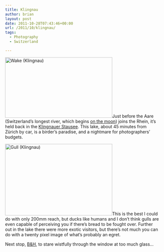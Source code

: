 ```yaml
---
title: Klingnau
author: brian
layout: post
date: 2011-10-28T07:43:46+00:00
url: /2011/10/klingnau/
tags:
  - Photography
  - Switzerland

---
```

 <img class="alignleft" src="http://farm7.static.flickr.com/6229/6287206504_ed6c6f327f.jpg" alt="Wake (Klingnau)" width="350" height="197" />Just before the Aare (Switzerland&#8217;s longest river, which begins [on the moon][1]) joins the Rhein, it&#8217;s held back in the [Klingnauer Stausee][2]. This lake, about 45 minutes from Zürich by car, is a birder&#8217;s paradise, and a nightmare for photographers&#8217; budgets.

<img class="alignright" src="http://farm7.static.flickr.com/6105/6287176246_dc133b26df.jpg" alt="Gull (Klingnau)" width="350" height="233" />This is the best I could do with only 200mm reach, but ducks like humans and I don&#8217;t think gulls are even capable of perceiving you if there&#8217;s bread to be fought over. Further out in the lake there were more exotic visitors, but there&#8217;s not much you can do with a twenty pixel image of what&#8217;s probably an egret.

Next stop, [B&H][3], to stare wistfully through the window at too much glass&#8230;

&nbsp;

 [1]: http://www.trammell.ch/2011/08/driving-to-the-moon-in-a-vw-golf/
 [2]: http://klingnauerstausee.ch/
 [3]: http://www.bhphotovideo.com/c/product/732109-USA/Canon_4412B002_EF_400mm_f_2_8L_IS.html